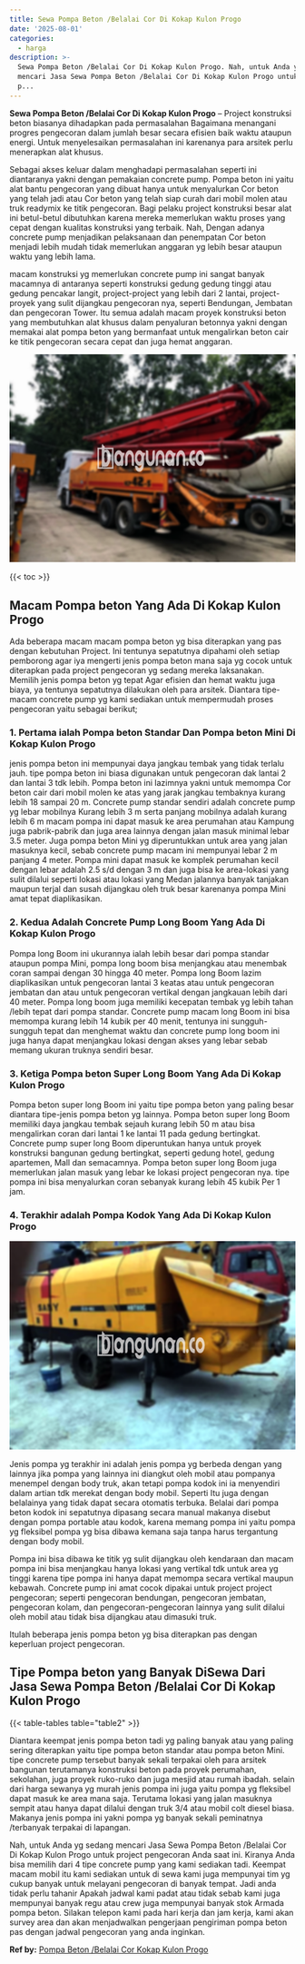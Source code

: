 ```yaml
---
title: Sewa Pompa Beton /Belalai Cor Di Kokap Kulon Progo
date: '2025-08-01'
categories:
  - harga
description: >-
  Sewa Pompa Beton /Belalai Cor Di Kokap Kulon Progo. Nah, untuk Anda yg sedang
  mencari Jasa Sewa Pompa Beton /Belalai Cor Di Kokap Kulon Progo untuk project
  p...
---
```


**Sewa Pompa Beton /Belalai Cor Di Kokap Kulon Progo** – Project konstruksi beton biasanya dihadapkan pada permasalahan Bagaimana menangani progres pengecoran dalam jumlah besar secara efisien baik waktu ataupun energi. Untuk menyelesaikan permasalahan ini karenanya para arsitek perlu menerapkan alat khusus.

Sebagai akses keluar dalam menghadapi permasalahan seperti ini diantaranya yakni dengan pemakaian concrete pump. Pompa beton ini yaitu alat bantu pengecoran yang dibuat hanya untuk menyalurkan Cor beton yang telah jadi atau Cor beton yang telah siap curah dari mobil molen atau truk readymix ke titik pengecoran. Bagi pelaku project konstruksi besar alat ini betul-betul dibutuhkan karena mereka memerlukan waktu proses yang cepat dengan kualitas konstruksi yang terbaik. Nah, Dengan adanya concrete pump menjadikan pelaksanaan dan penempatan Cor beton menjadi lebih mudah tidak memerlukan anggaran yg lebih besar ataupun waktu yang lebih lama.

macam konstruksi yg memerlukan concrete pump ini sangat banyak macamnya di antaranya seperti konstruksi gedung gedung tinggi atau gedung pencakar langit, project-project yang lebih dari 2 lantai, project-proyek yang sulit dijangkau pengecoran nya, seperti Bendungan, Jembatan dan pengecoran Tower. Itu semua adalah macam proyek konstruksi beton yang membutuhkan alat khusus dalam penyaluran betonnya yakni dengan memakai alat pompa beton yang bermanfaat untuk mengalirkan beton cair ke titik pengecoran secara cepat dan juga hemat anggaran.

![Sewa Pompa Beton /Belalai Cor Di Kokap Kulon Progo](/images/sewa-concrete-pump-19.png)

{{< toc >}}

## Macam Pompa beton Yang Ada Di Kokap Kulon Progo

Ada beberapa macam macam pompa beton yg bisa diterapkan yang pas dengan kebutuhan Project. Ini tentunya sepatutnya dipahami oleh setiap pemborong agar iya mengerti jenis pompa beton mana saja yg cocok untuk diterapkan pada project pengecoran yg sedang mereka laksanakan. Memilih jenis pompa beton yg tepat Agar efisien dan hemat waktu juga biaya, ya tentunya sepatutnya dilakukan oleh para arsitek. Diantara tipe-macam concrete pump yg kami sediakan untuk mempermudah proses pengecoran yaitu sebagai berikut;

### 1\. Pertama ialah Pompa beton Standar Dan Pompa beton Mini Di Kokap Kulon Progo

jenis pompa beton ini mempunyai daya jangkau tembak yang tidak terlalu jauh. tipe pompa beton ini biasa digunakan untuk pengecoran dak lantai 2 dan lantai 3 tdk lebih. Pompa beton ini lazimnya yakni untuk memompa Cor beton cair dari mobil molen ke atas yang jarak jangkau tembaknya kurang lebih 18 sampai 20 m. Concrete pump standar sendiri adalah concrete pump yg lebar mobilnya Kurang lebih 3 m serta panjang mobilnya adalah kurang lebih 6 m macam pompa ini dapat masuk ke area perumahan atau Kampung juga pabrik-pabrik dan juga area lainnya dengan jalan masuk minimal lebar 3.5 meter. Juga pompa beton Mini yg diperuntukkan untuk area yang jalan masuknya kecil, sebab concrete pump macam ini mempunyai lebar 2 m panjang 4 meter. Pompa mini dapat masuk ke komplek perumahan kecil dengan lebar adalah 2.5 s/d dengan 3 m dan juga bisa ke area-lokasi yang sulit dilalui seperti lokasi atau lokasi yang Medan jalannya banyak tanjakan maupun terjal dan susah dijangkau oleh truk besar karenanya pompa Mini amat tepat diaplikasikan.

### 2\. Kedua Adalah Concrete Pump Long Boom Yang Ada Di Kokap Kulon Progo

Pompa long Boom ini ukurannya ialah lebih besar dari pompa standar ataupun pompa Mini, pompa long boom bisa menjangkau atau menembak coran sampai dengan 30 hingga 40 meter. Pompa long Boom lazim diaplikasikan untuk pengecoran lantai 3 keatas atau untuk pengecoran jembatan dan atau untuk pengecoran vertikal dengan jangkauan lebih dari 40 meter. Pompa long boom juga memiliki kecepatan tembak yg lebih tahan /lebih tepat dari pompa standar. Concrete pump macam long Boom ini bisa memompa kurang lebih 14 kubik per 40 menit, tentunya ini sungguh-sungguh tepat dan menghemat waktu dan concrete pump long boom ini juga hanya dapat menjangkau lokasi dengan akses yang lebar sebab memang ukuran truknya sendiri besar.

### 3\. Ketiga Pompa beton Super Long Boom Yang Ada Di Kokap Kulon Progo

Pompa beton super long Boom ini yaitu tipe pompa beton yang paling besar diantara tipe-jenis pompa beton yg lainnya. Pompa beton super long Boom memiliki daya jangkau tembak sejauh kurang lebih 50 m atau bisa mengalirkan coran dari lantai 1 ke lantai 11 pada gedung bertingkat. Concrete pump super long Boom diperuntukan hanya untuk proyek konstruksi bangunan gedung bertingkat, seperti gedung hotel, gedung apartemen, Mall dan semacamnya. Pompa beton super long Boom juga memerlukan jalan masuk yang lebar ke lokasi project pengecoran nya. tipe pompa ini bisa menyalurkan coran sebanyak kurang lebih 45 kubik Per 1 jam.

### 4\. Terakhir adalah Pompa Kodok Yang Ada Di Kokap Kulon Progo

![Sewa Pompa Beton /Belalai Cor Di Kokap Kulon Progo](/images/sewa-concrete-pump-29.png)

Jenis pompa yg terakhir ini adalah jenis pompa yg berbeda dengan yang lainnya jika pompa yang lainnya ini diangkut oleh mobil atau pompanya menempel dengan body truk, akan tetapi pompa kodok ini ia menyendiri dalam artian tdk merekat dengan body mobil. Seperti Itu juga dengan belalainya yang tidak dapat secara otomatis terbuka. Belalai dari pompa beton kodok ini sepatutnya dipasang secara manual makanya disebut dengan pompa portable atau kodok, karena memang pompa ini yaitu pompa yg fleksibel pompa yg bisa dibawa kemana saja tanpa harus tergantung dengan body mobil.

Pompa ini bisa dibawa ke titik yg sulit dijangkau oleh kendaraan dan macam pompa ini bisa menjangkau hanya lokasi yang vertikal tdk untuk area yg tinggi karena tipe pompa ini hanya dapat memompa secara vertikal maupun kebawah. Concrete pump ini amat cocok dipakai untuk project project pengecoran; seperti pengecoran bendungan, pengecoran jembatan, pengecoran kolam, dan pengecoran-pengecoran lainnya yang sulit dilalui oleh mobil atau tidak bisa dijangkau atau dimasuki truk.

Itulah beberapa jenis pompa beton yg bisa diterapkan pas dengan keperluan project pengecoran.

## Tipe Pompa beton yang Banyak DiSewa Dari Jasa Sewa Pompa Beton /Belalai Cor Di Kokap Kulon Progo

{{< table-tables table="table2" >}}

Diantara keempat jenis pompa beton tadi yg paling banyak atau yang paling sering diterapkan yaitu tipe pompa beton standar atau pompa beton Mini. tipe concrete pump tersebut banyak sekali terpakai oleh para arsitek bangunan terutamanya konstruksi beton pada proyek perumahan, sekolahan, juga proyek ruko-ruko dan juga mesjid atau rumah ibadah. selain dari harga sewanya yg murah jenis pompa ini juga yaitu pompa yg fleksibel dapat masuk ke area mana saja. Terutama lokasi yang jalan masuknya sempit atau hanya dapat dilalui dengan truk 3/4 atau mobil colt diesel biasa. Makanya jenis pompa ini yakni pompa yg banyak sekali peminatnya /terbanyak terpakai di lapangan.

Nah, untuk Anda yg sedang mencari Jasa Sewa Pompa Beton /Belalai Cor Di Kokap Kulon Progo untuk project pengecoran Anda saat ini. Kiranya Anda bisa memilih dari 4 tipe concrete pump yang kami sediakan tadi. Keempat macam mobil itu kami sediakan untuk di sewa kami juga mempunyai tim yg cukup banyak untuk melayani pengecoran di banyak tempat. Jadi anda tidak perlu tahanir Apakah jadwal kami padat atau tidak sebab kami juga mempunyai banyak regu atau crew juga mempunyai banyak stok Armada pompa beton. Silakan telepon kami pada hari kerja dan jam kerja, kami akan survey area dan akan menjadwalkan pengerjaan pengiriman pompa beton pas dengan jadwal pengecoran yang anda inginkan.

**Ref by:** [Pompa Beton /Belalai Cor Kokap Kulon Progo](https://id.wikipedia.org/wiki/Pompa)
